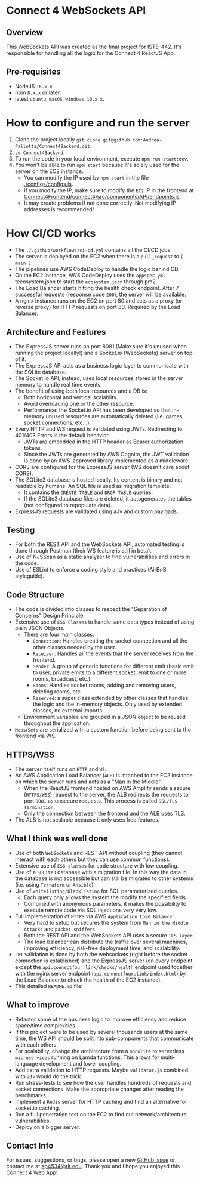 # Connect 4 WebSockets API

## Overview

This WebSockets API was created as the final project for ISTE-442. It's responsible for handling all the logic for the Connect 4 ReactJS App.

## Pre-requisites

- NodeJS `16.x.x`.
- npm `8.x.x` or later.
- latest `ubuntu`, `macOS`, `windows 10.x.x`.

# How to configure and run the server

1. Clone the project locally `git clone git@github.com:Andrea-Pallotta/Connect4Backend.git`.
2. `cd Connect4Backend`.
3. To run the code in your local environment, execute `npm run start:dev`.
4. You won't be able to run `npm start` because it's solely used for the server on the EC2 instance.
   - You can modify the IP used by `npm start` in the file [./configs/configs.js](https://github.com/Andrea-Pallotta/Connect4Backend/blob/main/configs/configs.js#L6).
   - If you modify the IP, make sure to modify the `EC2` IP in the frontend at [Connect4Frontend/connect4/src/components/API/endpoints.js](https://github.com/Andrea-Pallotta/Connect4Frontend/blob/main/connect4/src/components/API/endpoints.js#L5).
   - It may create problems if not done correctly. Not modifying IP addresses is recommended!

# How CI/CD works

- The `./.github/workflows/ci-cd.yml` contains all the CI/CD jobs.
- The server is deployed on the EC2 when there is a `pull_request` to `[ main ]`.
- The pipelines use AWS CodeDeploy to handle the logic behind CD.
- On the EC2 instance, AWS CodeDeploy uses the `appspec.yml` tecosystem.json to start the `ecosystem.json` through pm2.
- The Load Balancer starts hitting the health check endpoint. After 7 successful requests (response code `200`), the server will be available.
- A nginx instance runs on the EC2 on port 80 and acts as a proxy (or reverse proxy) for HTTP requests on port 80. Required by the Load Balancer.

## Architecture and Features

- The ExpressJS server runs on port 8081 (Make sure it's unused when running the project locally!) and a Socket.io (WebSockets) server on top of it.
- The ExpressJS API acts as a business logic layer to communicate with the SQLite database.
- The Socket.io API, instead, uses local resources stored in the server memory to handle real time events.
- The benefit of using both local resources and a DB is:
  - Both horizontal and vertical scalabilty.
  - Avoid overloading one or the other resource.
  - Performance: the Socket.io API has been developed so that in-memory unused resources are automatically deleted (i.e. games, socket connections, etc...).
- Every HTTP and WS request is validated using JWTs. Redirecting to 401/403 Errors is the default behavior.
  - JWTs are embedded in the HTTP header as Bearer authorization tokens.
  - Since the JWTs are generated by AWS Cognito, the JWT validation is done by an AWS-approved library implemented as a middleware.
- CORS are configured for the ExpressJS server (WS doesn't care about CORS).
- The SQLite3 database is hosted locally. Its content is binary and not readable by humans. An SQL file is used as migration template:
  - It contains the `CREATE TABLE` and `DROP TABLE` queries.
  - If the SQLite3 database files are deleted, it autogenerates the tables (not configured to repopulate data).
- ExpressJS requests are validated using aJv and custom payloads.

## Testing

- For both the REST API and the WebSockets API, automated testing is done through Postman (their WS feature is still in beta).
- Use of NJSScan as a static analyzer to find vulnerabilities and errors in the code.
- Use of ESLint to enforce a coding style and practices (AirBnB styleguide).

## Code Structure

- The code is divided into classes to respect the "Separation of Concerns" Design Principle.
- Extensive use of `ES6 Classes` to handle same data types instead of using plain JSON Objects.
  - There are four main classes:
    - `Connection`: Handles creating the socket connection and all the other classes needed by the user.
    - `Receiver`: Handles all the events that the server receives from the frontend.
    - `Sender`: A group of generic functions for different emit (basic emit to user, private emits to a different socket, emit to one or more rooms, broadcast, etc.).
    - `Rooms`: Handles socket rooms, adding and removing users, deleting rooms, etc.
    - `Reserved`: a super class extended by other classes that handles the logic and the in-memory objects. Only used by extended classes, no external imports.
  - Environment variables are grouped in a JSON object to be reused throughout the application.
- `Maps`/`Sets` are serialized with a custom function before being sent to the frontend via WS.

## HTTPS/WSS

- The server itself runs on `HTTP` and `WS`.
- An AWS Application Load Balancer (`ALB`) is attached to the EC2 instance on which the server runs and acts as a "Man in the Middle".
  - When the ReactJS frontend hosted on AWS Amplify sends a secure (`HTTPS/WSS`) request to the server, the ALB
    redirects the requests to port `8081` as unsecure requests. This process is called `SSL/TLS Termination`.
  - Only the connection between the frontend and the ALB uses TLS.
- The ALB is not scalable because it only uses free features.

## What I think was well done

- Use of both `WebSockets` and REST API without coupling (they cannot interact with each others but they can use common functions).
- Extensive use of `ES6 classes` for code structure with low coupling.
- Use of a `SQLite3` database with a migration file. In this way the data in the database is not accessible but can still be migrated to other systems (i.e. using `Terraform` or `Ansible`).
- Use of `whitelisting/blacklisting` for SQL parameterized queries.
  - Each query only allows the system the modify the specified fields.
  - Combined with anonymous parameters, it makes the possibility to execute remote code via SQL injections very very low.
- Full implementation of `HTTPS` via AWS `Application Load Balancer`.
  - Very hard to setup but secures the system from `Man in the Middle Attacks` and `packet sniffers`.
  - Both the REST API and the WebSockets API uses a secure `TLS layer`.
  - The load balancer can distribute the traffic over several machines, improving efficiency, risk-free deployment time, and scalability.
- `JWT` validation is done by both the websockets (right before the socket connection is established) and the ExpressJS server (on every endpoint except the `api.connectfour.link/checks/health` endpoint used together with the nginx server endpoint (`api.connectfour.link/index.html`) by the Load Balancer to check the health of the EC2 instance).
- This detailed `README.md` file!

## What to improve

- Refactor some of the business logic to improve efficiency and reduce space/time complexities.
- If this project were to be used by several thousands users at the same time, the WS API should be split into sub-components that communicate with each others.
- For scalability, change the architecture from a `monolite` to serverless `microservices` running on Lamda functions. This allows for multi-language development and lower coupling.
- Add extra validation to HTTP requests. Maybe `validator.js` combined with `aJv` would do the trick.
- Run stress-tests to see how the user handles hundreds of requests and socket connections. Make the appropriate changes after reading the benchmarks.
- Implement a `Redis` server for HTTP caching and find an alternative for socket.io caching.
- Run a full penetration test on the EC2 to find out network/architecture vulnerabilities.
- Deploy on a bigger server.

## Contact Info

For issues, suggestions, or bugs, please open a new [GitHub issue](https://github.com/Andrea-Pallotta/Connect4Backend/issues) or contact me at [ap4534@rit.edu](mailto:ap4534@rit.edu).
Thank you and I hope you enjoyed this Connect 4 Web App!
